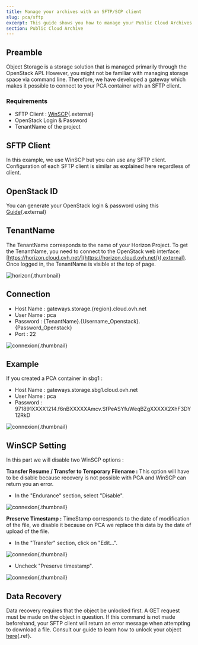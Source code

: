 ```yaml
---
title: Manage your archives with an SFTP/SCP client
slug: pca/sftp
excerpt: This guide shows you how to manage your Public Cloud Archives.
section: Public Cloud Archive
---
```



## Preamble
Object Storage is a storage solution that is managed primarily through the OpenStack API. However, you might not be familiar with managing storage space via command line. Therefore, we have developed a gateway which makes it possible to connect to your PCA container with an SFTP client.


### Requirements
- SFTP Client : [WinSCP](https://winscp.net/eng/download.php){.external}
- OpenStack Login & Password
- TenantName of the project


## SFTP Client
In this example, we use WinSCP but you can use any SFTP client. Configuration of each SFTP client is similar as explained here regardless of client.


## OpenStack ID
You can generate your OpenStack login & password using this [Guide](https://www.ovh.co.uk/g1773.configure_user_access_to_horizon){.external}


## TenantName
The TenantName corresponds to the name of your Horizon Project. To get the TenantName, you need to connect to the OpenStack web interface: [https://horizon.cloud.ovh.net/](https://horizon.cloud.ovh.net/){.external}. Once logged in, the TenantName is visible at the top of page.


![horizon](images/image1.png){.thumbnail}


## Connection
- Host Name : gateways.storage.{region}.cloud.ovh.net
- User Name : pca
- Password  : {TenantName}.{Username_Openstack}.{Password_Openstack}
- Port      : 22


![connexion](images/image2.png){.thumbnail}


## Example
If you created a PCA container in sbg1 :

- Host Name : gateways.storage.sbg1.cloud.ovh.net
- User Name : pca
- Password : 971891XXXX1214.f6nBXXXXXAmcv.SfPeASYfuWeqBZgXXXXX2XhF3DY12RkD


![connexion](images/image3.png){.thumbnail}


## WinSCP Setting
In this part we will disable two WinSCP options :

**Transfer Resume / Transfer to Temporary Filename :** This option will have to be disable because recovery is not possible with PCA and WinSCP can return you an error.

- In the "Endurance" section, select "Disable".


![connexion](images/conf1.png){.thumbnail}

**Preserve Timestamp :** TimeStamp corresponds to the date of modification of the file, we disable it because on PCA we replace this data by the date of upload of the file.

- In the "Transfer" section, click on "Edit...".


![connexion](images/conf2.png){.thumbnail}

- Uncheck "Preserve timestamp".


![connexion](images/conf3.png){.thumbnail}


## Data Recovery
Data recovery requires that the object be unlocked first. A GET request must be made on the object in question. If this command is not made beforehand, your SFTP client will return an error message when attempting to download a file. Consult our guide to learn how to unlock your object [here](../guide.en-gb.md){.ref}.
